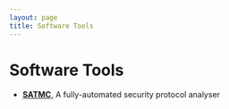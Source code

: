 ```yaml
--- 
layout: page
title: Software Tools
---
```


# Software Tools

- **[SATMC](satmc)**, A fully-automated security protocol analyser


